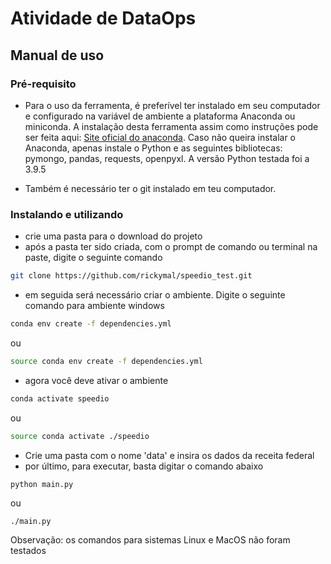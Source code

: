 # Atividade de DataOps

## Manual de uso

### Pré-requisito
- Para o uso da ferramenta, é preferível ter instalado em seu computador e configurado na variável de ambiente a plataforma Anaconda ou miniconda.
A instalação desta ferramenta assim como instruções pode ser feita aqui: [Site oficial do anaconda](https://www.anaconda.com/products/individual). Caso não queira instalar o Anaconda, apenas instale o Python e as seguintes bibliotecas: pymongo, pandas, requests, openpyxl. A versão Python testada foi a 3.9.5

- Também é necessário ter o git instalado em teu computador.


### Instalando e utilizando

- crie uma pasta para o download do projeto
- após a pasta ter sido criada, com o prompt de comando ou terminal na paste, digite o seguinte comando
```bash
git clone https://github.com/rickymal/speedio_test.git
```
- em seguida será necessário criar o ambiente. Digite o seguinte comando para ambiente windows 
```bash
conda env create -f dependencies.yml
```
ou
```bash
source conda env create -f dependencies.yml
```
- agora você deve ativar o ambiente
```bash
conda activate speedio
```
ou
```bash
source conda activate ./speedio
```
- Crie uma pasta com o nome 'data' e insira os dados da receita federal
- por último, para executar, basta digitar o comando abaixo
```bash
python main.py
```
ou
```
./main.py
```

Observação: os comandos para sistemas Linux e MacOS não foram testados


